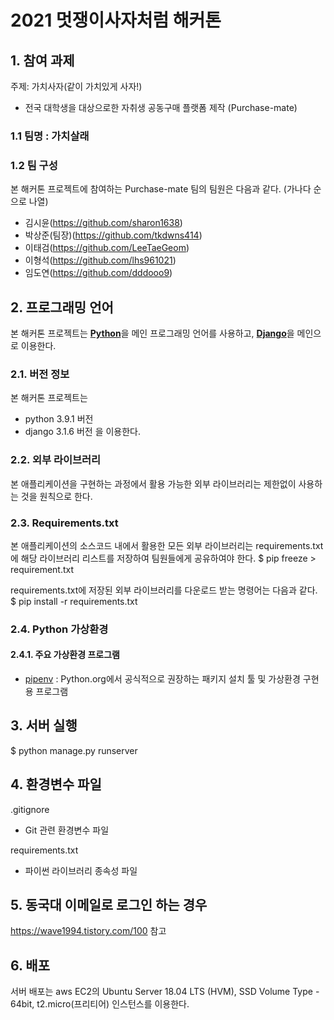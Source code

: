 # 2021 멋쟁이사자처럼 해커톤 
 
## 1. 참여 과제

주제: 가치사자(같이 가치있게 사자!)
- 전국 대학생을 대상으로한 자취생 공동구매 플랫폼 제작 (Purchase-mate)

### 1.1 팀명 : 가치살래

### 1.2 팀 구성

본 해커톤 프로젝트에 참여하는 Purchase-mate 팀의 팀원은 다음과 같다. (가나다 순으로 나열)

- 김시윤(https://github.com/sharon1638)
- 박상준(팀장)(https://github.com/tkdwns414) 
- 이태검(https://github.com/LeeTaeGeom)
- 이형석(https://github.com/lhs961021)
- 임도연(https://github.com/dddooo9)

## 2. 프로그래밍 언어

본 해커톤 프로젝트는 
[**Python**](https://www.python.org)을 메인 프로그래밍 언어를 사용하고,
[**Django**](https://www.djangoproject.com)을 메인으로 이용한다.

### 2.1. 버전 정보

본 해커톤 프로젝트는 
- python 3.9.1 버전
- django 3.1.6 버전
을 이용한다.

### 2.2. 외부 라이브러리

본 애플리케이션을 구현하는 과정에서 활용 가능한 외부 라이브러리는 제한없이 사용하는 것을 원칙으로 한다.

### 2.3. Requirements.txt

본 애플리케이션의 소스코드 내에서 활용한 모든 외부 라이브러리는 requirements.txt에 해당 라이브러리 리스트를 저장하여 팀원들에게 공유하여야 한다.
$ pip freeze > requirement.txt

requirements.txt에 저장된 외부 라이브러리를 다운로드 받는 명령어는 다음과 같다.
$ pip install -r requirements.txt

### 2.4. Python 가상환경

#### 2.4.1. 주요 가상환경 프로그램
- [pipenv](https://github.com/pypa/pipenv) :  Python.org에서 공식적으로 권장하는 패키지 설치 툴 및 가상환경 구현용 프로그램

## 3. 서버 실행

$ python manage.py runserver 

## 4. 환경변수 파일

.gitignore

- Git 관련 환경변수 파일

requirements.txt

- 파이썬 라이브러리 종속성 파일

## 5. 동국대 이메일로 로그인 하는 경우

https://wave1994.tistory.com/100 참고

## 6. 배포

서버 배포는 aws EC2의 Ubuntu Server 18.04 LTS (HVM), SSD Volume Type - 64bit, t2.micro(프리티어) 인스턴스를 이용한다. 
